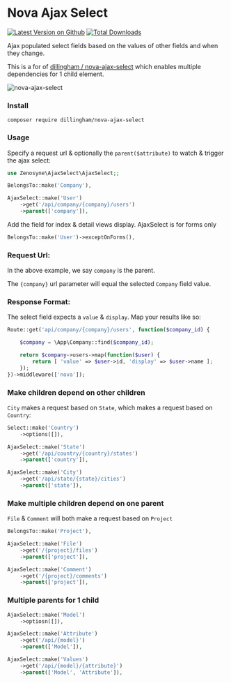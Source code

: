 # Nova Ajax Select

[![Latest Version on Github](https://img.shields.io/github/release/Zenosyne-Technologies/NovaAjaxSelect.svg?style=flat-square)](https://packagist.org/packages/zenosyne/nova-ajax-select)
[![Total Downloads](https://img.shields.io/packagist/dt/Zenosyne-Technologies/NovaAjaxSelect.svg?style=flat-square)](https://packagist.org/packages/zenosyne/nova-ajax-select)

Ajax populated select fields based on the values of other fields and when they change.

This is a for of [dillingham / nova-ajax-select](https://github.com/dillingham/nova-ajax-select) which enables multiple dependencies for 1 child element.

![nova-ajax-select](https://user-images.githubusercontent.com/29180903/52602810-15c53900-2e32-11e9-9ade-492bfe80b234.gif)

### Install
```
composer require dillingham/nova-ajax-select
```

### Usage

Specify a request url & optionally the `parent($attribute)` to watch & trigger the ajax select:

```php
use Zenosyne\AjaxSelect\AjaxSelect;;
```
```php
BelongsTo::make('Company'),

AjaxSelect::make('User')
    ->get('/api/company/{company}/users')
    ->parent(['company']),
```
Add the field for index & detail views display. AjaxSelect is for forms only
```php
BelongsTo::make('User')->exceptOnForms(),
```

### Request Url:

In the above example, we say `company` is the parent.

The `{company}` url parameter will equal the selected `Company` field value.

### Response Format:

The select field expects a `value` & `display`. Map your results like so:

```php
Route::get('api/company/{company}/users', function($company_id) {

    $company = \App\Company::find($company_id);

    return $company->users->map(function($user) {
        return [ 'value' => $user->id, 'display' => $user->name ];
    });
})->middleware(['nova']);
```

### Make children depend on other children

`City` makes a request based on `State`, which makes a request based on `Country`:

```php
Select::make('Country')
    ->options([]),

AjaxSelect::make('State')
    ->get('/api/country/{country}/states')
    ->parent(['country']),

AjaxSelect::make('City')
    ->get('/api/state/{state}/cities')
    ->parent(['state']),
```
### Make multiple children depend on one parent

`File` & `Comment` will both make a request based on `Project`

```php
BelongsTo::make('Project'),

AjaxSelect::make('File')
    ->get('/{project}/files')
    ->parent(['project']),

AjaxSelect::make('Comment')
    ->get('/{project}/comments')
    ->parent(['project']),
```

### Multiple parents for 1 child

```php
AjaxSelect::make('Model')
    ->optiosn([]),

AjaxSelect::make('Attribute')
    ->get('/api/{model}')
    ->parent(['Model']),

AjaxSelect::make('Values')
    ->get('/api/{model}/{attribute}')
    ->parent(['Model', 'Attribute']),
```
